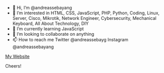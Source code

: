 - 👋 Hi, I’m @andreassebayang
- 👀 I’m interested in HTML, CSS, JavaScript, PHP, Python, Coding, Linux, Server, Cisco, Mikrotik, Network Engineer, Cybersecurity, Mechanical Keyboard, All About Technology, DIY
- 🌱 I’m currently learning JavaScript
- 💞️ I’m looking to collaborate on anything
- 📫 How to reach me 
Twitter @andreassebayg
Instagram @andreassebayang

[My Website](https://aspitsme.com/)

  
  Cheers!
  
<!---
andreassebayang/andreassebayang is a ✨ special ✨ repository because its `README.md` (this file) appears on your GitHub profile.
You can click the Preview link to take a look at your changes.
--->
